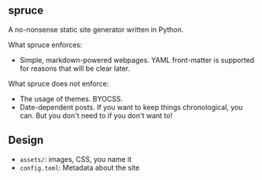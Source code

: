 spruce
---

A no-nonsense static site generator written in Python.

What spruce enforces:

- Simple, markdown-powered webpages. YAML front-matter is supported for reasons that will be clear later.

What spruce does not enforce:

- The usage of themes. BYOCSS.
- Date-dependent posts. If you want to keep things chronological, you can. But you don't need to if you don't want to!

## Design

- `assets/`: images, CSS, you name it
- `config.toml`: Metadata about the site
<!-- - `nav/`: Top-level files (and directories) defined here will get added to --> 
